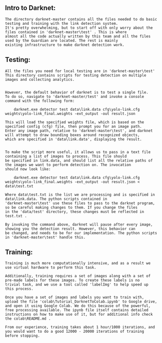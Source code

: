 ## Intro to Darknet:
    
    The directory darknet-master contains all the files needed to do basic testing and training with the link detection system.
    It's pretty overwhelming, but to start off with only worry about the files contained in 'darknet-master\test' . This is where
    almost all the code actually written by this team and all the files used by the Guardian are located. The rest is mainly
    existing infrastructure to make darknet detection work.


## Testing:

    All the files you need for local testing are in 'darknet-master\test'
    This directory contains scripts for testing detection on multiple images and collecting analytics.


    However, the default behavior of darknet is to test a single file. 
    To do so, navigate to 'darknet-master/test' and invoke a console command with the following form:

        darknet.exe detector test data\link.data cfg\yolo-link.cfg weights\yolo-link_final.weights -ext_output -out result.json
    
    This will load the specified weights file, which is based on the specified config (cfg) file, then prompt you for an image path. 
    Enter any image path, relative to 'darknet-master\test', and darknet will attempt to draw bounding boxes around recognized objects, 
    which are specified in 'data\link.data', displaying the result.


    To make the script more useful, it allows us to pass in a text file containing a list of images to process. This file should
    be specified in link.data, and should list all the relative paths of the images we want to perform detection on. The invocation 
    should now look like:

        darknet.exe detector test data\link.data cfg\yolo-link.cfg weights\yolo-link_final.weights -ext_output -out result.json < data\test.txt

    Where data\test.txt is the list we are processing and is specified in data\link.data. The python scripts contained in 
    'darknet-master\test' use these files to pass to the darknet program, so be careful making changes to them. If you change the files
    in the 'data/test' directory, these changes must be reflected in test.txt . 
    
    By invoking the command above, darknet will pause after every image, showing you the detection result. However, this behavior can 
    be changed, and needs to be for our implementation. The python scripts in 'darknet-master\test' handle this.



## Training:
    Training is much more computationally intensive, and as a result we use virtual hardware to perform this task. 

    Additionally, training requires a set of images along with a set of pre-made labels for these images. To create these labels is no
    trivial task, and we use a tool called 'labelImg' to help speed up this process.

    Once you have a set of images and labels you want to train with, upload the file 'colab\Tutorial_DarknetToColab.ipynb' to Google drive,
    and open it using Google Colab. We do this because of the powerful, free processing available. The ipynb file itself contains detailed
    instructions on how to make use of it, but for additional info check the colab\README.md .

    From our experience, training takes about 1 hour/1000 iterations, and you would want to do a good 12000 - 20000 iterations of training
    before stopping.
